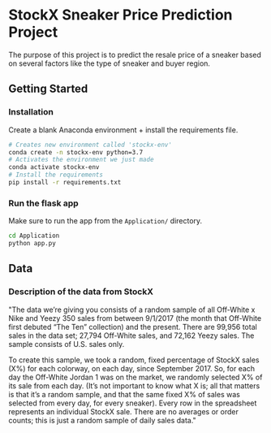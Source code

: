 # StockX Sneaker Price Prediction Project

The purpose of this project is to predict the resale price of a sneaker based on several factors like the type of sneaker and buyer region.

## Getting Started

### Installation

Create a blank Anaconda environment + install the requirements file.
```bash
# Creates new environment called 'stockx-env'
conda create -n stockx-env python=3.7
# Activates the environment we just made
conda activate stockx-env
# Install the requirements
pip install -r requirements.txt
```

### Run the flask app

Make sure to run the app from the `Application/` directory.
```bash
cd Application
python app.py
```
## Data
### Description of the data from StockX

"The data we’re giving you consists of a random sample of all Off-White x Nike and Yeezy 350 sales from between 9/1/2017 (the month that Off-White first debuted “The Ten” collection) and the present. There are 99,956 total sales in the data set; 27,794 Off-White sales, and 72,162 Yeezy sales. The sample consists of U.S. sales only.

To create this sample, we took a random, fixed percentage of StockX sales (X%) for each colorway, on each day, since September 2017. So, for each day the Off-White Jordan 1 was on the market, we randomly selected X% of its sale from each day. (It’s not important to know what X is; all that matters is that it’s a random sample, and that the same fixed X% of sales was selected from every day, for every sneaker). Every row in the spreadsheet represents an individual StockX sale. There are no averages or order counts; this is just a random sample of daily sales data."

